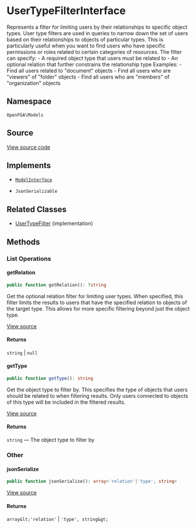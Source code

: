 # UserTypeFilterInterface

Represents a filter for limiting users by their relationships to specific object types. User type filters are used in queries to narrow down the set of users based on their relationships to objects of particular types. This is particularly useful when you want to find users who have specific permissions or roles related to certain categories of resources. The filter can specify: - A required object type that users must be related to - An optional relation that further constrains the relationship type Examples: - Find all users related to &quot;document&quot; objects - Find all users who are &quot;viewers&quot; of &quot;folder&quot; objects - Find all users who are &quot;members&quot; of &quot;organization&quot; objects

## Namespace

`OpenFGA\Models`

## Source

[View source code](https://github.com/evansims/openfga-php/blob/main/src/Models/UserTypeFilterInterface.php)

## Implements

* [`ModelInterface`](ModelInterface.md)

* `JsonSerializable`

## Related Classes

* [UserTypeFilter](Models/UserTypeFilter.md) (implementation)

## Methods

### List Operations

#### getRelation

```php
public function getRelation(): ?string

```

Get the optional relation filter for limiting user types. When specified, this filter limits the results to users that have the specified relation to objects of the target type. This allows for more specific filtering beyond just the object type.

[View source](https://github.com/evansims/openfga-php/blob/main/src/Models/UserTypeFilterInterface.php#L39)

#### Returns

`string` &#124; `null`

#### getType

```php
public function getType(): string

```

Get the object type to filter by. This specifies the type of objects that users should be related to when filtering results. Only users connected to objects of this type will be included in the filtered results.

[View source](https://github.com/evansims/openfga-php/blob/main/src/Models/UserTypeFilterInterface.php#L50)

#### Returns

`string` — The object type to filter by

### Other

#### jsonSerialize

```php
public function jsonSerialize(): array<'relation'|'type', string>

```

[View source](https://github.com/evansims/openfga-php/blob/main/src/Models/UserTypeFilterInterface.php#L56)

#### Returns

`array&lt;'relation'` &#124; `'type', string&gt;`
